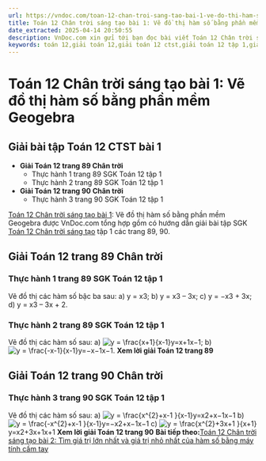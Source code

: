 ```yaml
---
url: https://vndoc.com/toan-12-chan-troi-sang-tao-bai-1-ve-do-thi-ham-so-bang-phan-mem-geogebra-320524
title: Toán 12 Chân trời sáng tạo bài 1: Vẽ đồ thị hàm số bằng phần mềm Geogebra - VnDoc.com
date_extracted: 2025-04-14 20:50:55
description: VnDoc.com xin gửi tới bạn đọc bài viết Toán 12 Chân trời sáng tạo bài 1: Vẽ đồ thị hàm số bằng phần mềm Geogebra. Mời các bạn cùng tham khảo chi tiết.
keywords: toán 12,giải toán 12,giải toán 12 ctst,giải toán 12 tập 1,giải toán 12 Chân trời sáng tạo,toán 12 Chân trời sáng tạo tập 1,toán 12 Chân trời sáng tạo,Toán 12 Chân trời sáng tạo Bài 1,giải Toán 12 Chân trời sáng tạo Bài 1,Toán 12 Chân trời sáng tạo bài 1 Vẽ đồ thị hàm số bằng phần mềm Geogebra,Vẽ đồ thị hàm số bằng phần mềm Geogebra,giải toán 12 trang 89,giải toán 12 trang 90
---
```


# Toán 12 Chân trời sáng tạo bài 1: Vẽ đồ thị hàm số bằng phần mềm Geogebra
## Giải bài tập Toán 12 CTST bài 1
  * **Giải Toán 12 trang 89 Chân trời**
    * Thực hành 1 trang 89 SGK Toán 12 tập 1
    * Thực hành 2 trang 89 SGK Toán 12 tập 1
  * **Giải Toán 12 trang 90 Chân trời**
    * Thực hành 3 trang 90 SGK Toán 12 tập 1

[Toán 12 Chân trời sáng tạo bài 1](<https://vndoc.com/toan-12-chan-troi-sang-tao-bai-1-ve-do-thi-ham-so-bang-phan-mem-geogebra-320524>): Vẽ đồ thị hàm số bằng phần mềm Geogebra được VnDoc.com tổng hợp gồm có hướng dẫn giải bài tập SGK [Toán 12 Chân trời sáng tạo](<https://vndoc.com/toan-12-chan-troi-sang-tao>) tập 1 các trang 89, 90.
## Giải Toán 12 trang 89 Chân trời
### Thực hành 1 trang 89 SGK Toán 12 tập 1
Vẽ đồ thị các hàm số bậc ba sau:
a\) y = x3;
b\) y = x3 – 3x;
c\) y = −x3 \+ 3x;
d\) y = x3 – 3x + 2.
### Thực hành 2 trang 89 SGK Toán 12 tập 1
Vẽ đồ thị các hàm số sau:
a\) ![y = \\frac{x+1}{x-1}](https://i.vdoc.vn/data/image/blank.png)y=x+1x−1;
b\) ![y = \\frac{-x-1}{x-1}](https://i.vdoc.vn/data/image/blank.png)y=−x−1x−1.
**Xem lời giải Toán 12 trang 89**
## Giải Toán 12 trang 90 Chân trời
### Thực hành 3 trang 90 SGK Toán 12 tập 1
Vẽ đồ thị các hàm số sau:
a\) ![y = \\frac{x^{2}+x-1 }{x-1}](https://i.vdoc.vn/data/image/blank.png)y=x2+x−1x−1
b\) ![y = \\frac{-x^{2}+x-1 }{x-1}](https://i.vdoc.vn/data/image/blank.png)y=−x2+x−1x−1
c\) ![y = \\frac{x^{2}+3x+1 }{x+1}](https://i.vdoc.vn/data/image/blank.png)y=x2+3x+1x+1
**Xem lời giải Toán 12 trang 90**
**Bài tiếp theo:**[Toán 12 Chân trời sáng tạo bài 2: Tìm giá trị lớn nhất và giá trị nhỏ nhất của hàm số bằng máy tính cầm tay](<https://vndoc.com/toan-12-chan-troi-sang-tao-bai-2-tim-gia-tri-lon-nhat-va-gia-tri-nho-nhat-cua-ham-so-bang-may-tinh-cam-tay-320533>)
